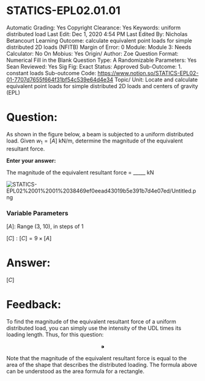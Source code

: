# STATICS-EPL02.01.01

Automatic Grading: Yes
Copyright Clearance: Yes
Keywords: uniform distributed load
Last Edit: Dec 1, 2020 4:54 PM
Last Edited By: Nicholas Betancourt
Learning Outcome: calculate equivalent point loads for simple distributed 2D loads (NFITB)
Margin of Error: 0
Module: Module 3:
Needs Calculator: No
On Mobius: Yes
Origin/ Author: Zoe
Question Format: Numerical Fill in the Blank
Question Type: A
Randomizable Parameters: Yes
Sean Reviewed: Yes
Sig Fig: Exact
Status: Approved
Sub-Outcome: 1. constant loads
Sub-outcome Code: https://www.notion.so/STATICS-EPL02-01-7707d7655f664f31bf54c539e64d4e34
Topic/ Unit: Locate and calculate equivalent point loads for simple distributed 2D loads and centers of gravity (EPL)

# Question:

As shown in the figure below, a beam is subjected to a uniform distributed load. Given $w_1=[A]~\text{kN/m}$, determine the magnitude of the equivalent resultant force.

**Enter your answer:** 

The magnitude of the equivalent resultant force =  _____ $\text{kN}$

![STATICS-EPL02%2001%2001%2038469ef0eead43019b5e391b7d4e07ed/Untitled.png](STATICS-EPL02%2001%2001%2038469ef0eead43019b5e391b7d4e07ed/Untitled.png)

### **Variable Parameters**

$[A]:$ Range (3, 10), in steps of 1

$[C]:[C]=9\times[A]$ 

# Answer:

$[C]$

# Feedback:

To find the magnitude of the equivalent resultant force of a uniform distributed load, you can simply use the intensity of the UDL times its loading length. Thus, for this question:

$$⁍$$

Note that the magnitude of the equivalent resultant force is equal to the area of the shape that describes the distributed loading. The formula above can be understood as the area formula for a rectangle.